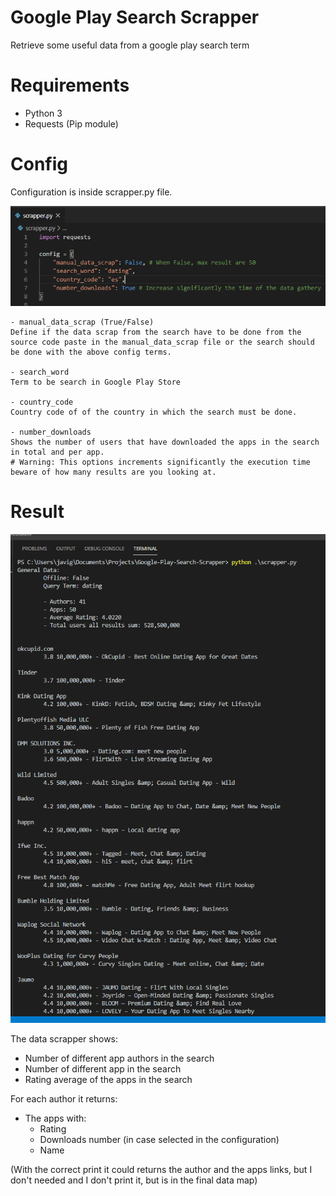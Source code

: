# Google Play Search Scrapper
Retrieve some useful data from a google play search term


# Requirements
- Python 3
- Requests (Pip module)

# Config
Configuration is inside scrapper.py file.

![](/readme_files/config_example.png)

    - manual_data_scrap (True/False)
    Define if the data scrap from the search have to be done from the source code paste in the manual_data_scrap file or the search should be done with the above config terms.

    - search_word
    Term to be search in Google Play Store

    - country_code
    Country code of of the country in which the search must be done.

    - number_downloads
    Shows the number of users that have downloaded the apps in the search in total and per app.
    # Warning: This options increments significantly the execution time beware of how many results are you looking at.

# Result

![](/readme_files/result_example.png)

The data scrapper shows:
- Number of different app authors in the search
- Number of different app in the search
- Rating average of the apps in the search

For each author it returns:
- The apps with:
    - Rating
    - Downloads number (in case selected in the configuration) 
    - Name

(With the correct print it could returns the author and the apps links, but I don't needed and I don't print it, but is in the final data map)

